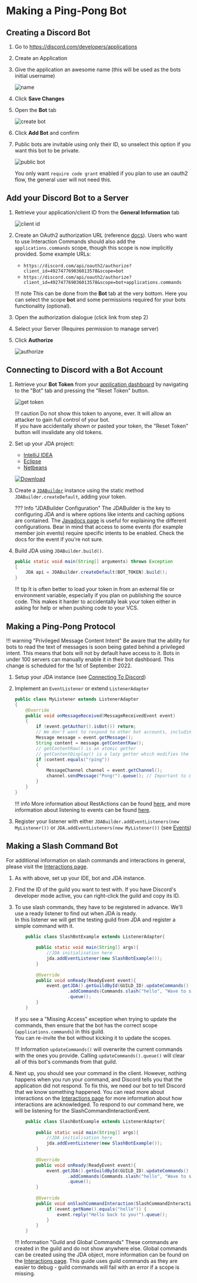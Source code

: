 # Making a Ping-Pong Bot

## Creating a Discord Bot

1. Go to <https://discord.com/developers/applications>
1. Create an Application
1. Give the application an awesome name (this will be used as the bots initial username)
    
    ![name](https://i.imgur.com/vBSQJeE.png)

1. Click **Save Changes**
1. Open the **Bot** tab
    
    ![create bot](https://i.imgur.com/nmOR89M.png)

1. Click **Add Bot** and confirm

1. Public bots are invitable using only their ID, so unselect this option if you want this bot to be private.

    ![public bot](https://i.imgur.com/la0JbJi.png)

    You only want `require code grant` enabled if you plan to use an oauth2 flow, the general user will not need this.

## Add your Discord Bot to a Server

1. Retrieve your application/client ID from the **General Information** tab
    
    ![client id](https://i.imgur.com/lsygf0X.png)

1. Create an OAuth2 authorization URL (reference [docs](https://discord.com/developers/docs/topics/oauth2#bot-authorization-flow)).
    Users who want to use Interaction Commands should also add the `applications.commands` scope, though this scope is now implicitly provided.
    Some example URLs:
      - `https://discord.com/api/oauth2/authorize?client_id=492747769036013578&scope=bot`
      - `https://discord.com/api/oauth2/authorize?client_id=492747769036013578&scope=bot+applications.commands`

    !!! note 
        This can be done from the **Bot** tab at the very bottom. Here you can select the scope **bot** and some permissions required for your bots functionality (optional).

1. Open the authorization dialogue (click link from step 2)
1. Select your Server (Requires permission to manage server)
1. Click **Authorize**
    
    ![authorize](https://i.imgur.com/BjpCVCo.png)

## Connecting to Discord with a Bot Account

1. Retrieve your **Bot Token** from your [application dashboard](https://discord.com/developers/applications) by navigating to the "Bot" tab and pressing the "Reset Token" button.
    
    ![get token](https://i.imgur.com/35HGsgE.png)
        
    !!! caution
        Do not show this token to anyone, ever.  It will allow an attacker to gain full control of your bot.  
        If you have accidentally shown or pasted your token, the "Reset Token" button will invalidate any old tokens.

1. Set up your JDA project: 
    - [IntelliJ IDEA](../getting-started/intellij.md)
    - [Eclipse](../getting-started/eclipse.md)
    - [Netbeans](../getting-started/netbeans.md)

   [![Download](https://img.shields.io/maven-central/v/net.dv8tion/JDA?color=blue)](https://ci.dv8tion.net/job/JDA5/lastSuccessfulBuild/)

1. Create a [`JDABuilder`](https://ci.dv8tion.net/job/JDA5/javadoc/net/dv8tion/jda/api/JDABuilder.html) instance using the static method `JDABuilder.createDefault`, adding your token.

    ??? Info "JDABuilder Configuration"
        The JDABuilder is the key to configuring JDA and is where options like intents and caching options are contained. 
        The [Javadocs page](https://ci.dv8tion.net/job/JDA5/javadoc/net/dv8tion/jda/api/JDABuilder.html) is useful for explaining the different configurations.
        Bear in mind that access to some events (for example member join events) require specific intents to be enabled.  Check the docs for the event if you're not sure.

1. Build JDA using `JDABuilder.build()`.
    
    ```java
    public static void main(String[] arguments) throws Exception
    {
        JDA api = JDABuilder.createDefault(BOT_TOKEN).build();
    }
    ```
    !!! tip
        It is often better to load your token in from an external file or environment variable, especially if you plan on publishing the source code.
        This makes it harder to accidentally leak your token either in asking for help or when pushing code to your VCS.

## Making a Ping-Pong Protocol

!!! warning "Privileged Message Content Intent"
    Be aware that the ability for bots to read the text of messages is soon being gated behind a privileged intent.
    This means that bots will not by default have access to it. Bots in under 100 servers can manually enable it in their bot dashboard.
    This change is scheduled for the 1st of September 2022.

1. Setup your JDA instance (see [Connecting To Discord](#connecting-to-discord-with-a-bot-account))
1. Implement an `EventListener` or extend `ListenerAdapter`

    ```java
    public class MyListener extends ListenerAdapter 
    {
        @Override
        public void onMessageReceived(MessageReceivedEvent event)
        {
            if (event.getAuthor().isBot()) return;
            // We don't want to respond to other bot accounts, including ourselves
            Message message = event.getMessage();
            String content = message.getContentRaw(); 
            // getContentRaw() is an atomic getter
            // getContentDisplay() is a lazy getter which modifies the content for e.g. console view (strip discord formatting)
            if (content.equals("!ping"))
            {
                MessageChannel channel = event.getChannel();
                channel.sendMessage("Pong!").queue(); // Important to call .queue() on the RestAction returned by sendMessage(...)
            }
        }
    }
    ```
    !!! info
        More information about RestActions can be found [here](using-restaction.md), and more information about listening to events can be found [here](events.md).


1. Register your listener with either `JDABuilder.addEventListeners(new MyListener())` or `JDA.addEventListeners(new MyListener())` (see [Events](events.md))

## Making a Slash Command Bot
For additional information on slash commands and interactions in general, please visit the [Interactions page](interactions.md).

1. As with above, set up your IDE, bot and JDA instance.
2. Find the ID of the guild you want to test with. If you have Discord's developer mode active, you can right-click the guild and copy its ID.
3. To use slash commands, they have to be registered in advance.  We'll use a ready listener to find out when JDA is ready.  
In this listener we will get the testing guild from JDA and register a simple command with it.

    ```java
        public class SlashBotExample extends ListenerAdapter{
            
            public static void main(String[] args){
                //JDA initialisation here
                jda.addEventListener(new SlashBotExample());
            }
            
            @Override
            public void onReady(ReadyEvent event){
                event.getJDA().getGuildById(GUILD_ID).updateCommands()
                        .addCommands(Commands.slash("hello", "Wave to say hi!"))
                        .queue();
            }
        }
    ```
    If you see a "Missing Access" exception when trying to update the commands, then ensure that the bot has the correct scope (`applications.commands`) in this guild.  
    You can re-invite the bot without kicking it to update the scopes.

    !!! Information
        `updateCommands()` will overwrite the current commands with the ones you provide.  Calling `updateCommands().queue()` will clear all of this bot's commands from that guild.


5. Next up, you should see your command in the client.  However, nothing happens when you run your command, and Discord tells you that the application did not respond. To fix this, we need our bot to tell Discord that we know something happened.
You can read more about interactions on the [Interactions page](interactions.md) for more information about how interactions are acknowledged.
To respond to our command here, we will be listening for the SlashCommandInteractionEvent.
    ```java
        public class SlashBotExample extends ListenerAdapter{
            
            public static void main(String[] args){
                //JDA initialisation here
                jda.addEventListener(new SlashBotExample());
            }
            
            @Override
            public void onReady(ReadyEvent event){
                event.getJDA().getGuildById(GUILD_ID).updateCommands()
                        .addCommands(Commands.slash("hello", "Wave to say hi!"))
                        .queue();
            }
            
            @Override
            public void onSlashCommandInteraction(SlashCommandInteractionEvent event) {
                if (event.getName().equals("hello")) {
                    event.reply("Hello back to you!").queue();
                }
            }
        }
    ```

    !!! Information "Guild and Global Commands"
        These commands are created in the guild and do not show anywhere else.  Global commands can be created using the JDA object, more information can be found on the [Interactions page](interactions.md).
        This guide uses guild commands as they are easier to debug - guild commands will fail with an error if a scope is missing.